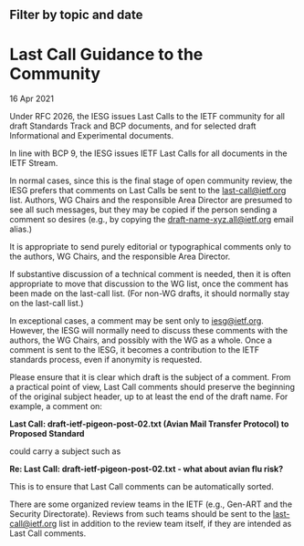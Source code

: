 Filter by topic and date
------------------------

Last Call Guidance to the Community
===================================

16 Apr 2021

Under RFC 2026, the IESG issues Last Calls to the IETF community for all draft Standards Track and BCP documents, and for selected draft Informational and Experimental documents.

In line with BCP 9, the IESG issues IETF Last Calls for all documents in the IETF Stream.

In normal cases, since this is the final stage of open community review, the IESG prefers that comments on Last Calls be sent to the last-call@ietf.org list. Authors, WG Chairs and the responsible Area Director are presumed to see all such messages, but they may be copied if the person sending a comment so desires (e.g., by copying the draft-name-xyz.all@ietf.org email alias.)

It is appropriate to send purely editorial or typographical comments only to the authors, WG Chairs, and the responsible Area Director.

If substantive discussion of a technical comment is needed, then it is often appropriate to move that discussion to the WG list, once the comment has been made on the last-call list. (For non-WG drafts, it should normally stay on the last-call list.)

In exceptional cases, a comment may be sent only to iesg@ietf.org. However, the IESG will normally need to discuss these comments with the authors, the WG Chairs, and possibly with the WG as a whole. Once a comment is sent to the IESG, it becomes a contribution to the IETF standards process, even if anonymity is requested.

Please ensure that it is clear which draft is the subject of a comment. From a practical point of view, Last Call comments should preserve the beginning of the original subject header, up to at least the end of the draft name. For example, a comment on:

**Last Call: draft-ietf-pigeon-post-02.txt (Avian Mail Transfer Protocol) to Proposed Standard**

could carry a subject such as

**Re: Last Call: draft-ietf-pigeon-post-02.txt - what about avian flu risk?**

This is to ensure that Last Call comments can be automatically sorted.

There are some organized review teams in the IETF (e.g., Gen-ART and the Security Directorate). Reviews from such teams should be sent to the last-call@ietf.org list in addition to the review team itself, if they are intended as Last Call comments.

